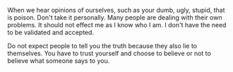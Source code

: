 When we hear opinions of ourselves, such as your dumb, ugly, stupid, that is poison. Don't take it personally. Many people are dealing with their own problems. It should not effect me as I know who I am. I don't have the need to be validated and accepted.

Do not expect people to tell you the truth because they also lie to themselves. You have to trust yourself and choose to believe or not to believe what someone says to you. 